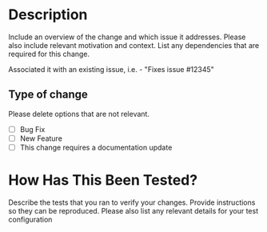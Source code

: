 # Description

Include an overview of the change and which issue it addresses. Please also include relevant
motivation and context. List any dependencies that are required for this change.

Associated it with an existing issue, i.e. - "Fixes issue #12345"

## Type of change

Please delete options that are not relevant.

- [ ] Bug Fix
- [ ] New Feature
- [ ] This change requires a documentation update

# How Has This Been Tested?

Describe the tests that you ran to verify your changes. Provide instructions so they can be
reproduced. Please also list any relevant details for your test configuration
